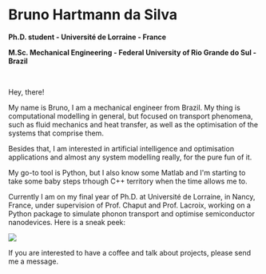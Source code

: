 # Bruno Hartmann da Silva
**Ph.D. student - Université de Lorraine - France**

**M.Sc. Mechanical Engineering - Federal University of Rio Grande do Sul - Brazil**

<p>&nbsp</p>

Hey, there!

My name is Bruno, I am a mechanical engineer from Brazil. My thing is computational modelling in general, but focused on transport phenomena, such as fluid mechanics and heat transfer, as well as the optimisation of the systems that comprise them.

Besides that, I am interested in artificial intelligence and optimisation applications and almost any system modelling really, for the pure fun of it.

My go-to tool is Python, but I also know some Matlab and I'm starting to take some baby steps trhough C++ territory when the time allows me to.

Currently I am on my final year of Ph.D. at Université de Lorraine, in Nancy, France, under supervision of Prof. Chaput and Prof. Lacroix, working on a Python package to simulate phonon transport and optimise semiconductor nanodevices. Here is a sneak peek:

![](/simulation.gif)

If you are interested to have a coffee and talk about projects, please send me a message.
